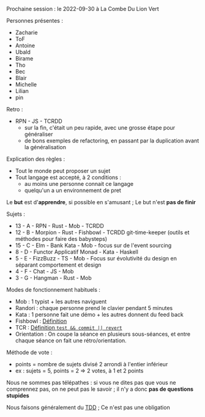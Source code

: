 Prochaine session : le 2022-09-30 à La Combe Du Lion Vert

Personnes présentes :
- Zacharie
- ToF
- Antoine
- Ubald
- Birame
- Tho
- Bec
- Blair
- Michelle
- Lilian
- pin

Retro :
- RPN - JS - TCRDD
  - sur la fin, c'était un peu rapide, avec une grosse étape pour généraliser
  - de bons exemples de refactoring, en passant par la duplication avant la généralisation

Explication des règles :
- Tout le monde peut proposer un sujet
- Tout langage est accepté, à 2 conditions :
  - au moins une personne connait ce langage
  - quelqu'un a un environnement de pret

Le **but** est d'**apprendre**, si possible en s'amusant ;
Le but n'est **pas de finir**

Sujets :
- 13 - A - RPN - Rust - Mob - TCRDD
- 12 - B - Morpion - Rust - Fishbowl - TCRDD git-time-keeper (outils et méthodes pour faire des babysteps)
- 15 - C - Elm - Bank Kata - Mob - focus sur de l'event sourcing
- 8 - D - Functor Applicatif Monad - Kata - Haskell
- 5 - E - FizzBuzz - TS - Mob - Focus sur évolutivité du design en séparant comportement et design
- 4 - F - Chat - JS - Mob
- 3 - G - Hangman - Rust - Mob

Modes de fonctionnement habituels :
- Mob : 1 typist + les autres naviguent
- Randori : chaque personne prend le clavier pendant 5 minutes
- Kata : 1 personne fait une démo + les autres donnent du feed back
- Fishbowl : [Définition](https://en.wikipedia.org/wiki/Fishbowl_(conversation))
- TCR : [Définition `test && commit || revert`](https://medium.com/@kentbeck_7670/test-commit-revert-870bbd756864)
- Orientation : On coupe la séance en plusieurs sous-séances,
  et entre chaque séance on fait une rétro/orientation.

Méthode de vote :
- points = nombre de sujets divisé 2 arrondi à l'entier inférieur
- ex : sujets = 5, points = 2 => 2 votes, à 1 et 2 points

Nous ne sommes pas télépathes :
si vous ne dites pas que vous ne comprennez pas, on ne peut pas le savoir ;
il n'y a donc **pas de questions stupides**

Nous faisons généralement du [TDD](https://fr.wikipedia.org/wiki/Test_driven_development) ;
Ce n'est pas une obligation
